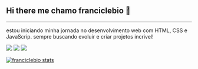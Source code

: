 ## Hi there me chamo franciclebio 👋
---

estou iniciando  minha jornada no desenvolvimento web com HTML, CSS e JavaScrip.
sempre buscando evoluir e criar projetos incrivel!

<img src="https://img.shields.io/badge/HTML5-E34F26?style=for-the-badge&logo=html5&logoColor=white"/>

<img src="https://img.shields.io/badge/CSS3-1572B6?style=for-the-badge&logo=css3&logoColor=white"/>

<img src="https://img.shields.io/badge/LinkedIn-0077B5?style=for-the-badge&logo=linkedin&logoColor=white"/>

[![franciclebio stats](https://github-readme-stats.vercel.app/api?username=franciclebio)](https://github.com/anuraghazra/github-readme-stats)

